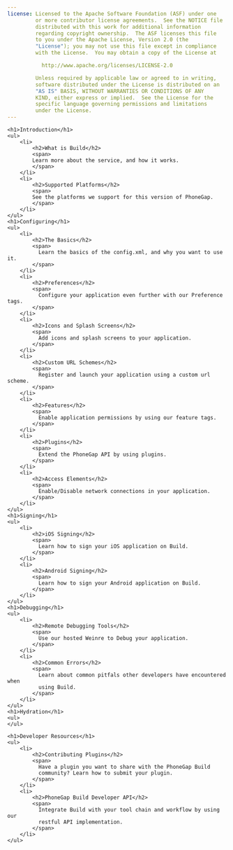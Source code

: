 ```yaml
---
license: Licensed to the Apache Software Foundation (ASF) under one
         or more contributor license agreements.  See the NOTICE file
         distributed with this work for additional information
         regarding copyright ownership.  The ASF licenses this file
         to you under the Apache License, Version 2.0 (the
         "License"); you may not use this file except in compliance
         with the License.  You may obtain a copy of the License at

           http://www.apache.org/licenses/LICENSE-2.0

         Unless required by applicable law or agreed to in writing,
         software distributed under the License is distributed on an
         "AS IS" BASIS, WITHOUT WARRANTIES OR CONDITIONS OF ANY
         KIND, either express or implied.  See the License for the
         specific language governing permissions and limitations
         under the License.
---
```


<div id="home">

    <h1>Introduction</h1>
    <ul>
        <li>
            <h2>What is Build</h2>
            <span>
            Learn more about the service, and how it works.
            </span>
        </li>
        <li>
            <h2>Supported Platforms</h2>
            <span>
            See the platforms we support for this version of PhoneGap.
            </span>
        </li>
    </ul>
    <h1>Configuring</h1>
    <ul>
        <li>
            <h2>The Basics</h2>
            <span>
              Learn the basics of the config.xml, and why you want to use it.
            </span>
        </li>
        <li>
            <h2>Preferences</h2>
            <span>
              Configure your application even further with our Preference tags.
            </span>
        </li>
        <li>
            <h2>Icons and Splash Screens</h2>
            <span>
              Add icons and splash screens to your application.
            </span>
        </li>
        <li>
            <h2>Custom URL Schemes</h2>
            <span>
              Register and launch your application using a custom url scheme.
            </span>
        </li>
        <li>
            <h2>Features</h2>
            <span>
              Enable application permissions by using our feature tags.
            </span>
        </li>
        <li>
            <h2>Plugins</h2>
            <span>
              Extend the PhoneGap API by using plugins.
            </span>
        </li>
        <li>
            <h2>Access Elements</h2>
            <span>
              Enable/Disable network connections in your application.
            </span>
        </li>
    </ul>
    <h1>Signing</h1>
    <ul>
        <li>
            <h2>iOS Signing</h2>
            <span>
              Learn how to sign your iOS application on Build.
            </span>
        </li>
        <li>
            <h2>Android Signing</h2>
            <span>
              Learn how to sign your Android application on Build.
            </span>
        </li>
    </ul>
    <h1>Debugging</h1>
    <ul>
        <li>
            <h2>Remote Debugging Tools</h2>
            <span>
              Use our hosted Weinre to Debug your application.
            </span>
        </li>
        <li>
            <h2>Common Errors</h2>
            <span>
              Learn about common pitfals other developers have encountered when
              using Build.
            </span>
        </li>
    </ul>
    <h1>Hydration</h1>
    <ul>
    </ul>

    <h1>Developer Resources</h1>
    <ul>
        <li>
            <h2>Contributing Plugins</h2>
            <span>
              Have a plugin you want to share with the PhoneGap Build
              community? Learn how to submit your plugin.
            </span>
        </li>
        <li>
            <h2>PhoneGap Build Developer API</h2>
            <span>
              Integrate Build with your tool chain and workflow by using our
              restful API implementation.
            </span>
        </li>
    </ul>
</div>
